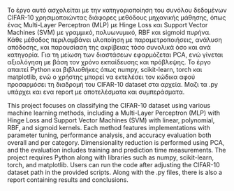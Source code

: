 Το έργο αυτό ασχολείται με την κατηγοριοποίηση του συνόλου δεδομένων CIFAR-10 χρησιμοποιώντας διάφορες μεθόδους μηχανικής μάθησης, όπως ένας Multi-Layer Perceptron (MLP) με Hinge Loss και Support Vector Machines (SVM) με γραμμικό, πολυωνυμικό, RBF και sigmoid πυρήνα. Κάθε μέθοδος περιλαμβάνει υλοποίηση με παραμετροποιήσεις, ανάλυση απόδοσης, και παρουσίαση της ακρίβειας τόσο συνολικά όσο και ανά κατηγορία. Για τη μείωση των διαστάσεων εφαρμόζεται PCA, ενώ γίνεται αξιολόγηση με βάση τον χρόνο εκπαίδευσης και πρόβλεψης. Το έργο απαιτεί Python και βιβλιοθήκες όπως numpy, scikit-learn, torch και matplotlib, ενώ ο χρήστης μπορεί να εκτελέσει τον κώδικα αφού προσαρμόσει τη διαδρομή του CIFAR-10 dataset στα αρχεία. Μαζι τα .py υπάρχει και ενα report με αποτελέσματα και συμπεράσματα.

This project focuses on classifying the CIFAR-10 dataset using various machine learning methods, including a Multi-Layer Perceptron (MLP) with Hinge Loss and Support Vector Machines (SVM) with linear, polynomial, RBF, and sigmoid kernels. Each method features implementations with parameter tuning, performance analysis, and accuracy evaluation both overall and per category. Dimensionality reduction is performed using PCA, and the evaluation includes training and prediction time measurements. The project requires Python along with libraries such as numpy, scikit-learn, torch, and matplotlib. Users can run the code after adjusting the CIFAR-10 dataset path in the provided scripts. Along with the .py files, there is also a report containing results and conclusions.
